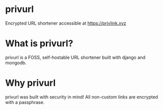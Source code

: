 # privurl
Encrypted URL shortener accessible at https://privlink.xyz

# What is privurl?
privurl is a FOSS, self-hostable URL shortener built with django and mongodb.

# Why privurl
privurl was built with security in mind! All non-custom links are encrypted with a passphrase.
